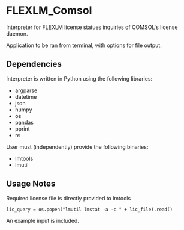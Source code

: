 # FLEXLM_Comsol
Interpreter for FLEXLM license statues inquiries of COMSOL's license daemon.

Application to be ran from terminal, with options for file output.

## Dependencies
Interpreter is written in Python using the following libraries:
 + argparse
 + datetime
 + json
 + numpy
 + os
 + pandas
 + pprint
 + re

User must (independently) provide the following binaries:
 + lmtools
 + lmutil

## Usage Notes
Required license file is directly provided to lmtools

`lic_query = os.popen("lmutil lmstat -a -c " + lic_file).read()`

An example input is included.
